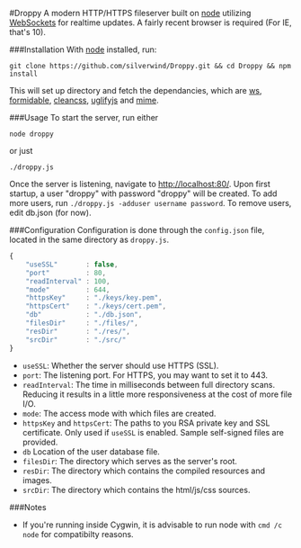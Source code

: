 #Droppy
A modern HTTP/HTTPS fileserver built on [node](http://nodejs.org/) utilizing [WebSockets](https://en.wikipedia.org/wiki/WebSocket) for realtime updates. A fairly recent browser is required (For IE, that's 10).

###Installation
With [node](http://nodejs.org/) installed, run:
````
git clone https://github.com/silverwind/Droppy.git && cd Droppy && npm install
````
This will set up directory and fetch the dependancies, which are [ws](https://github.com/einaros/ws/), [formidable](https://github.com/felixge/node-formidable), [cleancss](https://github.com/GoalSmashers/clean-css), [uglifyjs](https://github.com/mishoo/UglifyJS2) and [mime](https://github.com/broofa/node-mime).

###Usage
To start the server, run either
````
node droppy
````
or just
````
./droppy.js
````
Once the server is listening, navigate to [http://localhost:80/](http://localhost/). Upon first startup, a user "droppy" with password "droppy" will be created. To add more users, run `./droppy.js -adduser username password`. To remove users, edit db.json (for now).

###Configuration
Configuration is done through  the `config.json` file, located in the same directory as `droppy.js`.
````javascript
{
    "useSSL"       : false,
    "port"         : 80,
    "readInterval" : 100,
    "mode"         : 644,
    "httpsKey"     : "./keys/key.pem",
    "httpsCert"    : "./keys/cert.pem",
    "db"           : "./db.json",
    "filesDir"     : "./files/",
    "resDir"       : "./res/",
    "srcDir"       : "./src/"
}
````

- `useSSL`: Whether the server should use HTTPS (SSL).
- `port`: The listening port. For HTTPS, you may want to set it to 443.
- `readInterval`: The time in milliseconds between full directory scans. Reducing it results in a little more responsiveness at the cost of more file I/O.
- `mode`: The access mode with which files are created.
- `httpsKey` and `httpsCert`: The paths to you RSA private key and SSL certificate. Only used if `useSSL` is enabled. Sample self-signed files are provided.
- `db` Location of the user database file.
- `filesDir`: The directory which serves as the server's root.
- `resDir`: The directory which contains the compiled resources and images.
- `srcDir`: The directory which contains the html/js/css sources.

###Notes
- If you're running inside Cygwin, it is advisable to run node with `cmd /c node` for compatibilty reasons.